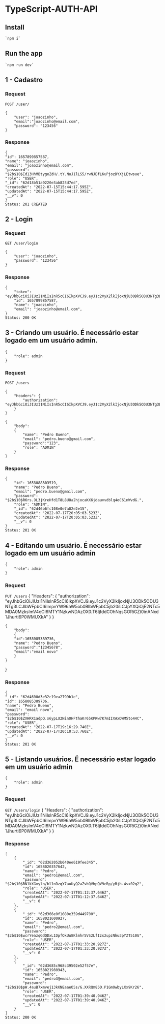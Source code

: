 # TypeScript-AUTH-API

## Install

    `npm i`

## Run the app

    `npm run dev`

## 1 - Cadastro

### Request

`POST /user/`

    {
        "user": "joaozinho",
        "email":"joaozinho@email.com",
        "password": "123456"
    }

### Response

    {
    "id": 1657899857587,
    "name": "joaozinho",
    "email": "joaozinho@email.com",
    "password": "$2b$10$Id13HhMBtygoZdH/.tY.NuJ1lLS5/rwNJBfLKuPjozDYXjLEtwsue",
    "role": "USER",
    "_id": "62d18b51a9220e3ab823d7ed",
    "createdAt": "2022-07-15T15:44:17.595Z",
    "updatedAt": "2022-07-15T15:44:17.595Z",
    "__v": 0
    }
    Status: 201 CREATED

## 2 - Login

### Request

`GET /user/login`

    {
        "user": "joaozinho",
        "password": "123456"
    }

### Response

    {
        "token": "eyJhbGciOiJIUzI1NiIsInR5cCI6IkpXVCJ9.eyJ1c2VyX2lkIjoxNjU3ODk5ODU3NTg3LCJlbWFpbCI6ImpvYW96aW5ob0BlbWFpbC5jb20iLCJpYXQiOjE2NTc5MDA0MzksImV4cCI6MTY1NzkwNDAzOX0.T6IjfddCOhNqsGORiGZt0inANxd1Jhurti6P0WMUXkA",
        "id": 1657899857587,
        "name": "joaozinho",
        "email": "joaozinho@email.com",
    }
    Status: 200 OK

## 3 - Criando um usuário. É necessário estar logado em um usuário admin.

    {
        "role": admin
    }

### Request

`POST /users`

    {
        "Headers": {
            "authorization": "eyJhbGciOiJIUzI1NiIsInR5cCI6IkpXVCJ9.eyJ1c2VyX2lkIjoxNjU3ODk5ODU3NTg3LCJlbWFpbCI6ImpvYW96aW5ob0BlbWFpbC5jb20iLCJpYXQiOjE2NTc5MDA0MzksImV4cCI6MTY1NzkwNDAzOX0.T6IjfddCOhNqsGORiGZt0inANxd1Jhurti6P0WMUXkA"
        }
    }

    {
        "body":
        {
            "name": "Pedro Bueno",
            "email": "pedro.bueno@gmail.com",
            "password":"123",
            "role": "ADMIN"
        }
    }

### Response

    {
        "id": 1658088303519,
        "name": "Pedro Bueno",
        "email": "pedro.bueno@gmail.com",
        "password": "$2b$10$R6rs.9L3jKreHfd1T8L8UOa2hjocaKX6jdauvvdblq4oC61nWvdG.",
        "role": "ADMIN",
        "_id": "62d46b6fc108e0e7a02e2e15",
        "createdAt": "2022-07-17T20:05:03.523Z",
        "updatedAt": "2022-07-17T20:05:03.523Z",
        "__v": 0
    }
    Status: 201 OK

## 4 - Editando um usuário. É necessário estar logado em um usuário admin

    {
        "role": admin
    }

### Request

`PUT /users`
    {
        "Headers": {
            "authorization": "eyJhbGciOiJIUzI1NiIsInR5cCI6IkpXVCJ9.eyJ1c2VyX2lkIjoxNjU3ODk5ODU3NTg3LCJlbWFpbCI6ImpvYW96aW5ob0BlbWFpbC5jb20iLCJpYXQiOjE2NTc5MDA0MzksImV4cCI6MTY1NzkwNDAzOX0.T6IjfddCOhNqsGORiGZt0inANxd1Jhurti6P0WMUXkA"
        }
    }

    {
        "body":
        {
        "id":1658085389736,
        "name": "Pedro Bueno",
        "password":"12345678",
        "email":"email novo"
        }
    }

}

### Response

    {
    "_id": "62d4600d3e32c19ea2799b1e",
    "id": 1658085389736,
    "name": "Pedro Bueno",
    "email": "email novo",
    "password": "$2b$10$ZXHRX1adpQ.x6ypLU2NinOHFthaKr6bKPKw7K7mIIXAxDWM5to44C",
    "role": "USER",
    "createdAt": "2022-07-17T19:16:29.740Z",
    "updatedAt": "2022-07-17T20:10:53.760Z",
    "__v": 0
    }
    Status: 201 OK

## 5 - Listando usuários. É necessário estar logado em um usuário admin

    {
        "role": admin
    }

### Request

`GET /users/login`
    {
        "Headers": {
            "authorization": "eyJhbGciOiJIUzI1NiIsInR5cCI6IkpXVCJ9.eyJ1c2VyX2lkIjoxNjU3ODk5ODU3NTg3LCJlbWFpbCI6ImpvYW96aW5ob0BlbWFpbC5jb20iLCJpYXQiOjE2NTc5MDA0MzksImV4cCI6MTY1NzkwNDAzOX0.T6IjfddCOhNqsGORiGZt0inANxd1Jhurti6P0WMUXkA"
        }
    }



### Response

    [
        {
            "_id": "62d362052b640ee619fee345",
            "id": 1658020357642,
            "name": "Pedro",
            "email": "pedro1@email.com",
            "password": "$2b$10$RN1kXGxyln/bl1nDzqY7auUyQ2aZvbQVhpQV9eRp/yRjh.4sx02q2",
            "role": "USER",
            "createdAt": "2022-07-17T01:12:37.646Z",
            "updatedAt": "2022-07-17T01:12:37.646Z",
            "__v": 0
        },
        {
            "_id": "62d366e0f1080e359d449700",
            "id": 1658021600927,
            "name": "Pedro",
            "email": "pedro2@email.com",
            "password": "$2b$10$wcrYeazqGdQDxL1DpfOkUu8Klmhr5VS2LfIzs2upzNhu3pYZT510G",
            "role": "USER",
            "createdAt": "2022-07-17T01:33:20.927Z",
            "updatedAt": "2022-07-17T01:33:20.927Z",
            "__v": 0
        },
        {
            "_id": "62d3685c968c39502e52f57e",
            "id": 1658021980943,
            "name": "Pedro",
            "email": "pedro3@email.com",
            "password": "$2b$10$pW.4auB7xmvej13kKNEaaeO5s/G.XXRQm85O.P1Gm0wbyLXx9Kr26",
            "role": "USER",
            "createdAt": "2022-07-17T01:39:40.946Z",
            "updatedAt": "2022-07-17T01:39:40.946Z",
            "__v": 0
        }
    ]
    Status: 200 OK
